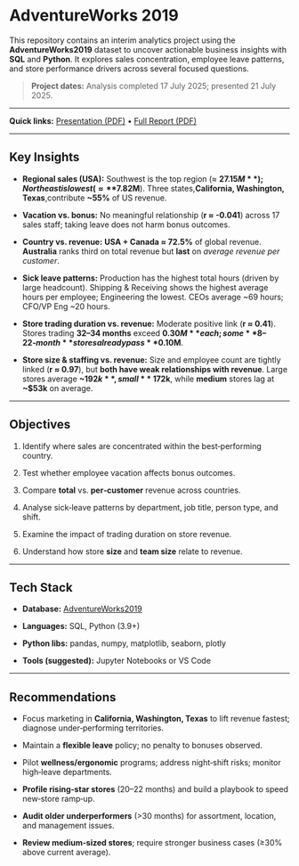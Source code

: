 # AdventureWorks 2019

  

This repository contains an interim analytics project using the **AdventureWorks2019** dataset to uncover actionable business insights with **SQL** and **Python**. It explores sales concentration, employee leave patterns, and store performance drivers across several focused questions.

  

>  **Project dates:** Analysis completed 17 July 2025; presented 21 July 2025.
---  

  
**Quick links:** [Presentation (PDF)](reports/AdventureWorks_Interim_Presentation.pdf) • [Full Report (PDF)](reports/AdventureWorks_Interim_Report.pdf)

---
  
## Key Insights

  

-  **Regional sales (USA):** Southwest is the top region (≈ **$27.15M**); Northeast is lowest (≈ **$7.82M**). Three states,**California, Washington, Texas**,contribute **~55%** of US revenue.

-  **Vacation vs. bonus:** No meaningful relationship (**r ≈ -0.041**) across 17 sales staff; taking leave does not harm bonus outcomes.

-  **Country vs. revenue:**  **USA + Canada ≈ 72.5%** of global revenue. **Australia** ranks third on total revenue but **last** on *average revenue per customer*.

-  **Sick leave patterns:** Production has the highest total hours (driven by large headcount). Shipping & Receiving shows the highest average hours per employee; Engineering the lowest. CEOs average ~69 hours; CFO/VP Eng ~20 hours.

-  **Store trading duration vs. revenue:** Moderate positive link (**r ≈ 0.41**). Stores trading **32–34 months** exceed **$0.30M** each; some **8–22‑month** stores already pass **$0.10M**.

-  **Store size & staffing vs. revenue:** Size and employee count are tightly linked (**r ≈ 0.97**), but **both have weak relationships with revenue**. Large stores average **~$192k**, small **~$172k**, while **medium** stores lag at **~$53k** on average.



---  

## Objectives

  

1. Identify where sales are concentrated within the best‑performing country.

2. Test whether employee vacation affects bonus outcomes.

3. Compare **total** vs. **per‑customer** revenue across countries.

4. Analyse sick‑leave patterns by department, job title, person type, and shift.

5. Examine the impact of trading duration on store revenue.

6. Understand how store **size** and **team size** relate to revenue.

  

---

  

## Tech Stack

  

-  **Database:** [AdventureWorks2019](https://github.com/Microsoft/sql-server-samples/releases/download/adventureworks/AdventureWorks2019.bak)

-  **Languages:** SQL, Python (3.9+)

-  **Python libs:** pandas, numpy, matplotlib, seaborn, plotly

-  **Tools (suggested):** Jupyter Notebooks or VS Code

  

---

  

##  Recommendations

  

- Focus marketing in **California, Washington, Texas** to lift revenue fastest; diagnose under‑performing territories.

- Maintain a **flexible leave** policy; no penalty to bonuses observed.

- Pilot **wellness/ergonomic** programs; address night‑shift risks; monitor high‑leave departments.

-  **Profile rising‑star stores** (20–22 months) and build a playbook to speed new‑store ramp‑up.

-  **Audit older underperformers** (>30 months) for assortment, location, and management issues.

-  **Review medium‑sized stores**; require stronger business cases (≥30% above current average).

  
